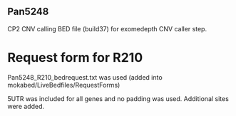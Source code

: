 ## Pan5248

CP2 CNV calling BED file (build37) for exomedepth CNV caller step.

# Request form for R210
Pan5248_R210_bedrequest.txt was used  (added into mokabed/LiveBedfiles/RequestForms)

5UTR was included for all genes and no padding was used. Additional sites were added.
